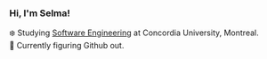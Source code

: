 ### Hi, I'm Selma! 

:snowflake: Studying [Software Engineering](https://www.concordia.ca/academics/undergraduate/software-engineering.html) at Concordia University, Montreal.<br/>
:thought_balloon: Currently figuring Github out. <br/>
